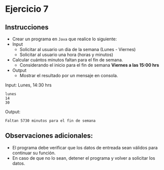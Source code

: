 # Ejercicio 7

## Instrucciones

- Crear un programa en `Java` que realice lo siguiente:
- Input
  - Solicitar al usuario un dia de la semana (Lunes - Viernes)
  - Solicitar al usuario una hora (horas y minutos)
- Calcular cuántos minutos faltan para el fin de semana.
  - Considerando el inicio para el fin de semana **Viernes a las 15:00 hrs**
- Output
  - Mostrar el resultado por un mensaje en consola.

Input: Lunes, 14:30 hrs
```
lunes
14
30
```

Output:
```
Faltan 5730 minutos para el fin de semana
```

## Observaciones adicionales:

- El programa debe verificar que los datos de entreada sean válidos para continuar su función.
- En caso de que no lo sean, detener el programa y volver a solicitar los datos.